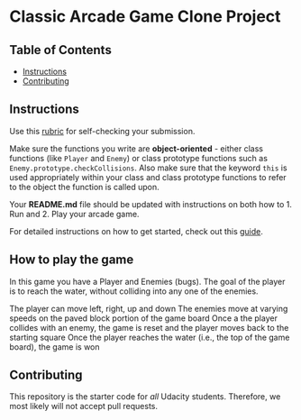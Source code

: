 # Classic Arcade Game Clone Project

## Table of Contents

- [Instructions](#instructions)
- [Contributing](#contributing)

## Instructions

Use this [rubric](https://review.udacity.com/#!/rubrics/15/view) for self-checking your submission.

Make sure the functions you write are **object-oriented** - either class functions (like `Player` and `Enemy`) or class prototype functions such as `Enemy.prototype.checkCollisions`. Also make sure that the keyword `this` is used appropriately within your class and class prototype functions to refer to the object the function is called upon.

Your **README.md** file should be updated with instructions on both how to 1. Run and 2. Play your arcade game.

For detailed instructions on how to get started, check out this [guide](https://docs.google.com/document/d/1v01aScPjSWCCWQLIpFqvg3-vXLH2e8_SZQKC8jNO0Dc/pub?embedded=true).
## How to play the game
In this game you have a Player and Enemies (bugs). The goal of the player is to reach the water, without colliding into any one of the enemies.

The player can move left, right, up and down
The enemies move at varying speeds on the paved block portion of the game board
Once a the player collides with an enemy, the game is reset and the player moves back to the starting square
Once the player reaches the water (i.e., the top of the game board), the game is won


## Contributing

This repository is the starter code for _all_ Udacity students. Therefore, we most likely will not accept pull requests.

